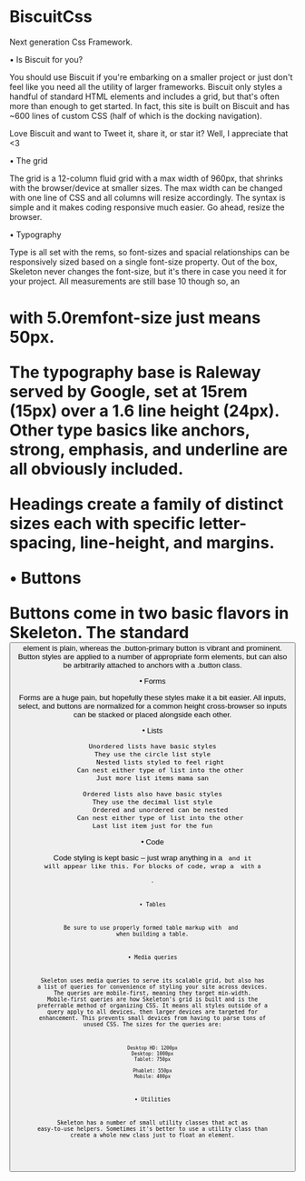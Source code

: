 # BiscuitCss
Next generation Css Framework. 

• Is Biscuit for you?

You should use Biscuit if you're embarking on a smaller project or just don't feel like you need all the utility of larger frameworks. Biscuit only styles a handful of standard HTML elements and includes a grid, but that's often more than enough to get started. In fact, this site is built on Biscuit and has ~600 lines of custom CSS (half of which is the docking navigation).

Love Biscuit and want to Tweet it, share it, or star it? Well, I appreciate that <3

• The grid

The grid is a 12-column fluid grid with a max width of 960px, that shrinks with the browser/device at smaller sizes. The max width can be changed with one line of CSS and all columns will resize accordingly. The syntax is simple and it makes coding responsive much easier. Go ahead, resize the browser. 

• Typography

Type is all set with the rems, so font-sizes and spacial relationships can be responsively sized based on a single <html> font-size property. Out of the box, Skeleton never changes the <html> font-size, but it's there in case you need it for your project. All measurements are still base 10 though so, an <h1> with 5.0remfont-size just means 50px.

The typography base is Raleway served by Google, set at 15rem (15px) over a 1.6 line height (24px). Other type basics like anchors, strong, emphasis, and underline are all obviously included.

Headings create a family of distinct sizes each with specific letter-spacing, line-height, and margins.

• Buttons

Buttons come in two basic flavors in Skeleton. The standard <button> element is plain, whereas the .button-primary button is vibrant and prominent. Button styles are applied to a number of appropriate form elements, but can also be arbitrarily attached to anchors with a .button class.
  
• Forms

Forms are a huge pain, but hopefully these styles make it a bit easier. All inputs, select, and buttons are normalized for a common height cross-browser so inputs can be stacked or placed alongside each other.

• Lists

    Unordered lists have basic styles
    They use the circle list style
        Nested lists styled to feel right
        Can nest either type of list into the other
    Just more list items mama san

    Ordered lists also have basic styles
    They use the decimal list style
        Ordered and unordered can be nested
        Can nest either type of list into the other
    Last list item just for the fun

• Code

Code styling is kept basic – just wrap anything in a <code> and it will appear like this. For blocks of code, wrap a <code> with a <pre>.

• Tables

Be sure to use properly formed table markup with <thead> and <tbody> when building a table.
  
• Media queries

Skeleton uses media queries to serve its scalable grid, but also has a list of queries for convenience of styling your site across devices. The queries are mobile-first, meaning they target min-width. Mobile-first queries are how Skeleton's grid is built and is the preferrable method of organizing CSS. It means all styles outside of a query apply to all devices, then larger devices are targeted for enhancement. This prevents small devices from having to parse tons of unused CSS. The sizes for the queries are:

    Desktop HD: 1200px
    Desktop: 1000px
    Tablet: 750px

    Phablet: 550px
    Mobile: 400px
• Utilities

Skeleton has a number of small utility classes that act as easy-to-use helpers. Sometimes it's better to use a utility class than create a whole new class just to float an element.
